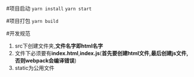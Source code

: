 #
#项目启动
`yarn install`
`yarn start`

#项目打包
`yarn build`

#开发规范
1. src下创建文件夹,**文件名字即html名字**
2. 文件下必须要有**index.html**,**index.js**(**首先要创建html文件,最后创建js文件,否则webpack会编译错误**)
3. static为公用文件


